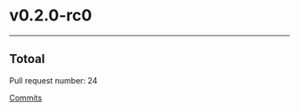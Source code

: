 
# v0.2.0-rc0

***

## Totoal 

Pull request number: 24

[ Commits ](https://github.com/kdoctor-io/kdoctor/compare/v0.1.0...v0.2.0-rc0)
